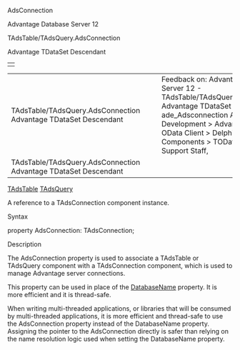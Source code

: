 AdsConnection




Advantage Database Server 12  

TAdsTable/TAdsQuery.AdsConnection

Advantage TDataSet Descendant

|  |
| --- |
|  |

|  |  |  |  |  |
| --- | --- | --- | --- | --- |
| TAdsTable/TAdsQuery.AdsConnection  Advantage TDataSet Descendant |  |  | Feedback on: Advantage Database Server 12 - TAdsTable/TAdsQuery.AdsConnection Advantage TDataSet Descendant ade\_Adsconnection Advantage Web Development > Advantage Delphi OData Client > Delphi OData Components > TODataSet / Dear Support Staff, |  |
| TAdsTable/TAdsQuery.AdsConnection  Advantage TDataSet Descendant |  |  |  |  |

[TAdsTable](ade_tadstable_7.htm) [TAdsQuery](ade_tadsquery.htm)

A reference to a TAdsConnection component instance.

Syntax

property AdsConnection: TAdsConnection;

Description

The AdsConnection property is used to associate a TAdsTable or TAdsQuery component with a TAdsConnection component, which is used to manage Advantage server connections.

This property can be used in place of the [DatabaseName](ade_databasename.htm) property. It is more efficient and it is thread-safe.

When writing multi-threaded applications, or libraries that will be consumed by multi-threaded applications, it is more efficient and thread-safe to use the AdsConnection property instead of the DatabaseName property. Assigning the pointer to the AdsConnection directly is safer than relying on the name resolution logic used when setting the DatabaseName property.